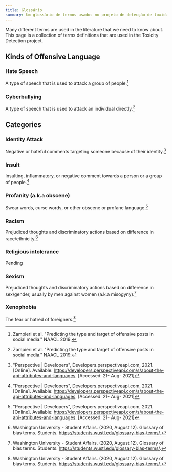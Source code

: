 ```yaml
---
title: Glossário
summary: Um glossário de termos usados no projeto de detecção de toxidade.
---
```


Many different terms are used in the literature that we need to know about. This page is a collection of terms definitions that are used in the Toxicity Detection project.

## Kinds of Offensive Language

### Hate Speech

A type of speech that is used to attack a group of people.[^1]

### Cyberbullying

A type of speech that is used to attack an individual directly.[^1]

## Categories

### Identity Attack

Negative or hateful comments targeting someone because of their identity.[^2]

### Insult

Insulting, inflammatory, or negative comment towards a person or a group of people.[^2]

### Profanity (a.k.a obscene)

Swear words, curse words, or other obscene or profane language.[^2]

### Racism

Prejudiced thoughts and discriminatory actions based on difference in race/ethnicity.[^3]

### Religious intolerance

Pending

### Sexism

Prejudiced thoughts and discriminatory actions based on difference in sex/gender, usually by men against women (a.k.a misogyny).[^3]

### Xenophobia

The fear or hatred of foreigners.[^3]

[^1]: Zampieri et al. "Predicting the type and target of offensive posts in social media." NAACL 2019.
[^2]: "Perspective | Developers", Developers.perspectiveapi.com, 2021. [Online]. Available: https://developers.perspectiveapi.com/s/about-the-api-attributes-and-languages. [Accessed: 21- Aug- 2021]
[^3]: Washington University - Student Affairs. (2020, August 12). Glossary of bias terms. Students. https://students.wustl.edu/glossary-bias-terms/.